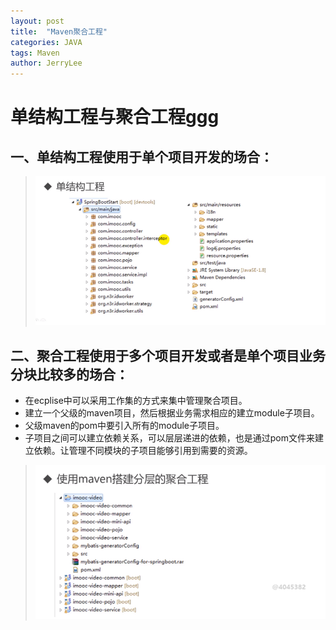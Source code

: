 ```yaml
---
layout: post
title:  "Maven聚合工程"
categories: JAVA
tags: Maven
author: JerryLee
---
```

# 单结构工程与聚合工程ggg
## 一、单结构工程使用于单个项目开发的场合：
> ![嘻嘻嘻](/images/maven/dan.png)

## 二、聚合工程使用于多个项目开发或者是单个项目业务分块比较多的场合：
- 在ecplise中可以采用工作集的方式来集中管理聚合项目。
- 建立一个父级的maven项目，然后根据业务需求相应的建立module子项目。
- 父级maven的pom中要引入所有的module子项目。
- 子项目之间可以建立依赖关系，可以层层递进的依赖，也是通过pom文件来建立依赖。让管理不同模块的子项目能够引用到需要的资源。
> ![嘻嘻嘻](/images/maven/duo.png)
